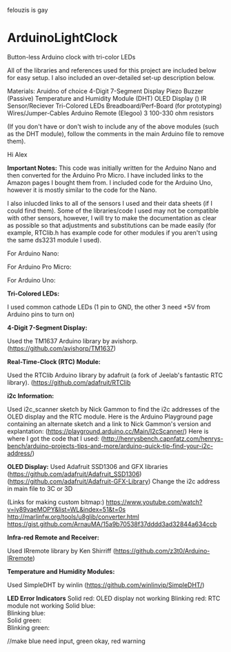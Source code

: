 felouzis is gay

# ArduinoLightClock
Button-less Arduino clock with tri-color LEDs


All of the libraries and references used for this project are included below for easy setup.
I also included an over-detailed set-up description below.

Materials:
Aruidno of choice
4-Digit 7-Segment Display
Piezo Buzzer (Passive)
Temperature and Humidity Module (DHT)
OLED Display ()
IR Sensor/Reciever
Tri-Colored LEDs
Breadboard/Perf-Board (for prototyping)
Wires/Jumper-Cables
Arduino Remote (Elegoo)
3 100-330 ohm resistors

(If you don't have or don't wish to include any of the above modules (such as the DHT module), follow the comments in the main Arduino file to remove them).

Hi Alex

**Important Notes:**
This code was initially written for the Arduino Nano and then converted for the Arduino Pro Micro.  I have included links to the Amazon pages I bought them from.  I included code for the Arduino Uno, however it is mostly similar to the code for the Nano.

I also inlucded links to all of the sensors I used and their data sheets (if I could find them).  Some of the libraries/code I used may not be compatible with other sensors, however, I will try to make the documentation as clear as possible so that adjustments and substitutions can be made easily (for example, RTClib.h has example code for other modules if you aren't using the same ds3231 module I used).


For Arduino Nano:

For Arduino Pro Micro:

For Arduino Uno:




**Tri-Colored LEDs:**

I used common cathode LEDs (1 pin to GND, the other 3 need +5V from Arduino pins to turn on)



**4-Digit 7-Segment Display:**

Used the TM1637 Arduino library by avishorp.
(https://github.com/avishorp/TM1637)


**Real-Time-Clock (RTC) Module:**

Used the RTClib Arduino library by adafruit (a fork of Jeelab's fantastic RTC library).
(https://github.com/adafruit/RTClib


**i2c Information:**

Used i2c_scanner sketch by Nick Gammon to find the i2c addresses of the OLED display and the RTC module.
Here is the Arduino Playground page containing an alternate sketch and a link to Nick Gammon's version and explantation:
(https://playground.arduino.cc/Main/I2cScanner/)
Here is where I got the code that I used:
(http://henrysbench.capnfatz.com/henrys-bench/arduino-projects-tips-and-more/arduino-quick-tip-find-your-i2c-address/)


**OLED Display:**
Used Adafruit SSD1306 and GFX libraries
(https://github.com/adafruit/Adafruit_SSD1306)
(https://github.com/adafruit/Adafruit-GFX-Library)
Change the i2c address in main file to 3C or 3D

(Links for making custom bitmap:)
https://www.youtube.com/watch?v=iy89vaeMOPY&list=WL&index=51&t=0s
http://marlinfw.org/tools/u8glib/converter.html
https://gist.github.com/ArnauMA/15a9b70538f37dddd3ad32844a634ccb


**Infra-red Remote and Receiver:**

Used IRremote library by Ken Shirriff
(https://github.com/z3t0/Arduino-IRremote)


**Temperature and Humidity Modules:**

Used SimpleDHT by winlin
(https://github.com/winlinvip/SimpleDHT/)




**LED Error Indicators**
Solid red:       OLED display not working
Blinking red:    RTC module not working
Solid blue:      
Blinking blue:   
Solid green:     
Blinking green:  

//make blue need input, green okay, red warning













